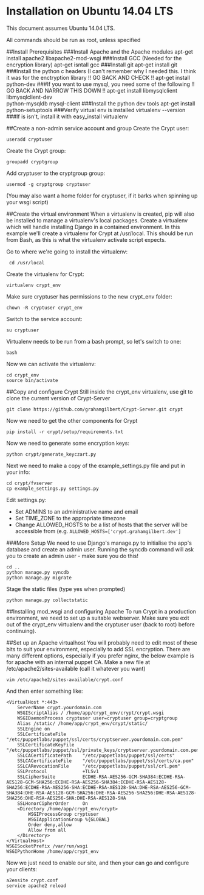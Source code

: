 Installation on Ubuntu 14.04 LTS
=====================
This document assumes Ubuntu 14.04 LTS. 

All commands should be run as root, unless specified

##Install Prerequisites
###Install Apache and the Apache modules
 	apt-get install apache2 libapache2-mod-wsgi
###Install GCC (Needed for the encryption library)
	apt-get isntall gcc
###Install git
	apt-get install git
###Install the python c headers (I can't remember why I needed this. I think it was for the enctryption library !! GO BACK AND CHECK !!
	apt-get install python-dev
###If you want to use mysql, you need some of the following !! GO BACK AND NARROW THIS DOWN !!
	apt-get install libmysqlclient libmysqlclient-dev \
	python-mysqldb mysql-client
###Install the python dev tools
	apt-get install python-setuptools
###Verify virtual env is installed
	virtualenv --version
###If is isn't, install it with 
	easy_install virtualenv

##Create a non-admin service account and group
Create the Crypt user:

	useradd cryptuser

Create the Crypt group:

	groupadd cryptgroup

Add cryptuser to the cryptgroup group:

	usermod -g cryptgroup cryptuser

(You may also want a home folder for cryptuser, if it barks when 
spinning up your wsgi script)

##Create the virtual environment
When a virtualenv is created, pip will also be installed to manage a 
virtualenv's local packages. Create a virtualenv which will handle 
installing Django in a contained environment. In this example we'll 
create a virtualenv for Crypt at /usr/local. This should be run from 
Bash, as this is what the virtualenv activate script expects.

Go to where we're going to install the virtualenv:

	 cd /usr/local

Create the virtualenv for Crypt:

	virtualenv crypt_env

Make sure cryptuser has permissions to the new crypt_env folder:

	chown -R cryptuser crypt_env

Switch to the service account:

	su cryptuser

Virtualenv needs to be run from a bash prompt, so let's switch to one:

	bash

Now we can activate the virtualenv:

	cd crypt_env
	source bin/activate

##Copy and configure Crypt
Still inside the crypt_env virtualenv, use git to clone the current 
version of Crypt-Server

	git clone https://github.com/grahamgilbert/Crypt-Server.git crypt

Now we need to get the other components for Crypt

	pip install -r crypt/setup/requirements.txt

Now we need to generate some encryption keys:

	python crypt/generate_keyczart.py

Next we need to make a copy of the example_settings.py file and put 
in your info:

	cd crypt/fvserver
	cp example_settings.py settings.py

Edit settings.py:

* Set ADMINS to an administrative name and email
* Set TIME_ZONE to the appropriate timezone
* Change ALLOWED_HOSTS to be a list of hosts that the server will be 
accessible from (e.g. ``ALLOWED_HOSTS=['crypt.grahamgilbert.dev']``

###More Setup
We need to use Django's manage.py to initialise the app's database and 
create an admin user. Running the syncdb command will ask you to create 
an admin user - make sure you do this!

	cd ..
	python manage.py syncdb
	python manage.py migrate

Stage the static files (type yes when prompted)

	python manage.py collectstatic

##Installing mod_wsgi and configuring Apache
To run Crypt in a production environment, we need to set up a suitable 
webserver. Make sure you exit out of the crypt_env virtualenv and the 
cryptuser user (back to root) before continuing).

##Set up an Apache virtualhost
You will probably need to edit most of these bits to suit your 
environment, especially to add SSL encryption. There are many different 
options, especially if you prefer nginx, the below example is for apache 
with an internal puppet CA. Make a new file at 
/etc/apache2/sites-available (call it whatever you want)

	vim /etc/apache2/sites-available/crypt.conf

And then enter something like:

	<VirtualHost *:443>
        ServerName crypt.yourdomain.com
        WSGIScriptAlias / /home/app/crypt_env/crypt/crypt.wsgi
        WSGIDaemonProcess cryptuser user=cryptuser group=cryptgroup
        Alias /static/ /home/app/crypt_env/crypt/static/
        SSLEngine on
        SSLCertificateFile      "/etc/puppetlabs/puppet/ssl/certs/cryptserver.yourdomain.com.pem"
        SSLCertificateKeyFile   "/etc/puppetlabs/puppet/ssl/private_keys/cryptserver.yourdomain.com.pem"
        SSLCACertificatePath    "/etc/puppetlabs/puppet/ssl/certs"
        SSLCACertificateFile    "/etc/puppetlabs/puppet/ssl/certs/ca.pem"
        SSLCARevocationFile     "/etc/puppetlabs/puppet/ssl/crl.pem"
        SSLProtocol             +TLSv1
        SSLCipherSuite          ECDHE-RSA-AES256-GCM-SHA384:ECDHE-RSA-AES128-GCM-SHA256:ECDHE-RSA-AES256-SHA384:ECDHE-RSA-AES128-SHA256:ECDHE-RSA-AES256-SHA:ECDHE-RSA-AES128-SHA:DHE-RSA-AES256-GCM-SHA384:DHE-RSA-AES128-GCM-SHA256:DHE-RSA-AES256-SHA256:DHE-RSA-AES128-SHA256:DHE-RSA-AES256-SHA:DHE-RSA-AES128-SHA
        SSLHonorCipherOrder     On
        <Directory /home/app/crypt_env/crypt>
            WSGIProcessGroup cryptuser
            WSGIApplicationGroup %{GLOBAL}
            Order deny,allow
            Allow from all
        </Directory>
    </VirtualHost>
    WSGISocketPrefix /var/run/wsgi
    WSGIPythonHome /home/app/crypt_env

Now we just need to enable our site, and then your can go and configure 
your clients:

	a2ensite crypt.conf
	service apache2 reload
